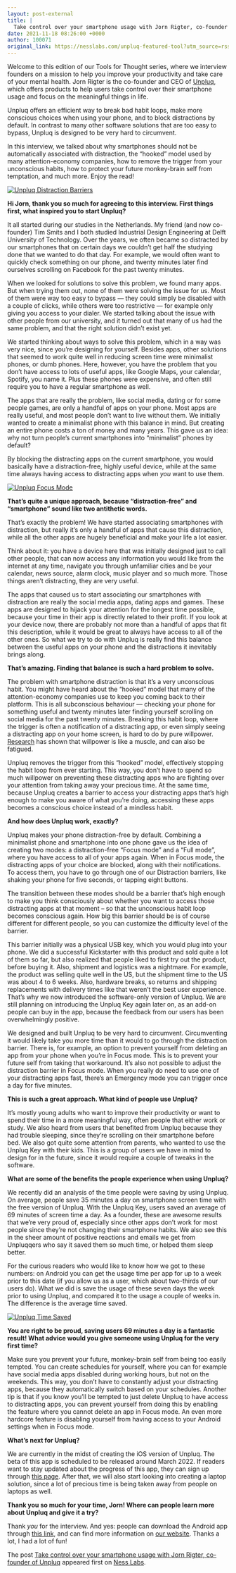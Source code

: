 ```yaml
---
layout: post-external
title: |
  Take control over your smartphone usage with Jorn Rigter, co-founder of Unpluq
date: 2021-11-18 08:26:00 +0000
author: 100071
original_link: https://nesslabs.com/unpluq-featured-tool?utm_source=rss&utm_medium=rss&utm_campaign=unpluq-featured-tool
---
```


Welcome to this edition of our Tools for Thought series, where we interview founders on a mission to help you improve your productivity and take care of your mental health. Jorn Rigter is the co-founder and CEO of [Unpluq](https://unpluq.com/?ref=ness_labs), which offers products to help users take control over their smartphone usage and focus on the meaningful things in life.

Unpluq offers an efficient way to break bad habit loops, make more conscious choices when using your phone, and to block distractions by default. In contrast to many other software solutions that are too easy to bypass, Unpluq is designed to be very hard to circumvent.

In this interview, we talked about why smartphones should not be automatically associated with distraction, the “hooked” model used by many attention-economy companies, how to remove the trigger from your unconscious habits, how to protect your future monkey-brain self from temptation, and much more. Enjoy the read!

[![Unpluq Distraction Barriers](https://nesslabs.com/wp-content/uploads/2021/11/unpluq-photo-2-1024x683.jpg)](https://nesslabs.com/wp-content/uploads/2021/11/unpluq-photo-2.jpg)

**Hi Jorn, thank you so much for agreeing to this interview. First things first, what inspired you to start Unpluq?**

It all started during our studies in the Netherlands. My friend (and now co-founder) Tim Smits and I both studied Industrial Design Engineering at Delft University of Technology. Over the years, we often became so distracted by our smartphones that on certain days we couldn’t get half the studying done that we wanted to do that day. For example, we would often want to quickly check something on our phone, and twenty minutes later find ourselves scrolling on Facebook for the past twenty minutes.

When we looked for solutions to solve this problem, we found many apps. But when trying them out, none of them were solving the issue for us. Most of them were way too easy to bypass — they could simply be disabled with a couple of clicks, while others were too restrictive — for example only giving you access to your dialer. We started talking about the issue with other people from our university, and it turned out that many of us had the same problem, and that the right solution didn’t exist yet.

We started thinking about ways to solve this problem, which in a way was very nice, since you’re designing for yourself. Besides apps, other solutions that seemed to work quite well in reducing screen time were minimalist phones, or dumb phones. Here, however, you have the problem that you don’t have access to lots of useful apps, like Google Maps, your calendar, Spotify, you name it. Plus these phones were expensive, and often still require you to have a regular smartphone as well.

The apps that are really the problem, like social media, dating or for some people games, are only a handful of apps on your phone. Most apps are really useful, and most people don’t want to live without them. We initially wanted to create a minimalist phone with this balance in mind. But creating an entire phone costs a ton of money and many years. This gave us an idea: why not turn people’s current smartphones into “minimalist” phones by default?

By blocking the distracting apps on the current smartphone, you would basically have a distraction-free, highly useful device, while at the same time always having access to distracting apps when _you_ want to use them.

[![Unpluq Focus Mode](https://nesslabs.com/wp-content/uploads/2021/11/unpluq-photo-1-1024x683.jpg)](https://nesslabs.com/wp-content/uploads/2021/11/unpluq-photo-1.jpg)

**That’s quite a unique approach, because “distraction-free” and “smartphone” sound like two antithetic words.**

That’s exactly the problem! We have started associating smartphones with distraction, but really it’s only a handful of apps that cause this distraction, while all the other apps are hugely beneficial and make your life a lot easier.

Think about it: you have a device here that was initially designed just to call other people, that can now access any information you would like from the internet at any time, navigate you through unfamiliar cities and be your calendar, news source, alarm clock, music player and so much more. Those things aren’t distracting, they are very useful.

The apps that caused us to start associating our smartphones with distraction are really the social media apps, dating apps and games. These apps are designed to hijack your attention for the longest time possible, because your time in their app is directly related to their profit. If you look at your device now, there are probably not more than a handful of apps that fit this description, while it would be great to always have access to all of the other ones. So what we try to do with Unpluq is really find this balance between the useful apps on your phone and the distractions it inevitably brings along.

**That’s amazing. Finding that balance is such a hard problem to solve.**

The problem with smartphone distraction is that it’s a very unconscious habit. You might have heard about the “hooked” model that many of the attention-economy companies use to keep you coming back to their platform. This is all subconscious behaviour — checking your phone for something useful and twenty minutes later finding yourself scrolling on social media for the past twenty minutes. Breaking this habit loop, where the trigger is often a notification of a distracting app, or even simply seeing a distracting app on your home screen, is hard to do by pure willpower. [Research](https://faculty.washington.edu/jdb/345/345%20Articles/Baumeister%20et%20al.%20%281998%29.pdf) has shown that willpower is like a muscle, and can also be fatigued. 

Unpluq removes the trigger from this “hooked” model, effectively stopping the habit loop from ever starting. This way, you don’t have to spend so much willpower on preventing these distracting apps who are fighting over your attention from taking away your precious time. At the same time, because Unpluq creates a barrier to access your distracting apps that’s high enough to make you aware of what you’re doing, accessing these apps becomes a conscious choice instead of a mindless habit.

**And how does Unpluq work, exactly?**

Unpluq makes your phone distraction-free by default. Combining a minimalist phone and smartphone into one phone gave us the idea of creating two modes: a distraction-free “Focus mode” and a “Full mode”, where you have access to all of your apps again. When in Focus mode, the distracting apps of your choice are blocked, along with their notifications. To access them, you have to go through one of our Distraction barriers, like shaking your phone for five seconds, or tapping eight buttons.

The transition between these modes should be a barrier that’s high enough to make you think consciously about whether you want to access those distracting apps at that moment – so that the unconscious habit loop becomes conscious again. How big this barrier should be is of course different for different people, so you can customize the difficulty level of the barrier.

This barrier initially was a physical USB key, which you would plug into your phone. We did a successful Kickstarter with this product and sold quite a lot of them so far, but also realized that people liked to first try out the product, before buying it. Also, shipment and logistics was a nightmare. For example, the product was selling quite well in the US, but the shipment time to the US was about 4 to 6 weeks. Also, hardware breaks, so returns and shipping replacements with delivery times like that weren’t the best user experience. That’s why we now introduced the software-only version of Unpluq. We are still planning on introducing the Unpluq Key again later on, as an add-on people can buy in the app, because the feedback from our users has been overwhelmingly positive.

We designed and built Unpluq to be very hard to circumvent. Circumventing it would likely take you more time than it would to go through the distraction barrier. There is, for example, an option to prevent yourself from deleting an app from your phone when you’re in Focus mode. This is to prevent your future self from taking that workaround. It’s also not possible to adjust the distraction barrier in Focus mode. When you really do need to use one of your distracting apps fast, there’s an Emergency mode you can trigger once a day for five minutes.

**This is such a great approach. What kind of people use Unpluq?**

It’s mostly young adults who want to improve their productivity or want to spend their time in a more meaningful way, often people that either work or study. We also heard from users that benefited from Unpluq because they had trouble sleeping, since they’re scrolling on their smartphone before bed. We also got quite some attention from parents, who wanted to use the Unpluq Key with their kids. This is a group of users we have in mind to design for in the future, since it would require a couple of tweaks in the software.

**What are some of the benefits the people experience when using Unpluq?**

We recently did an analysis of the time people were saving by using Unpluq. On average, people save 35 minutes a day on smartphone screen time with the free version of Unpluq. With the Unpluq Key, users saved an average of 69 minutes of screen time a day. As a founder, these are awesome results that we’re very proud of, especially since other apps don’t work for most people since they’re not changing their smartphone habits. We also see this in the sheer amount of positive reactions and emails we get from Unpluqqers who say it saved them so much time, or helped them sleep better.

For the curious readers who would like to know how we got to these numbers: on Android you can get the usage time per app for up to a week prior to this date (if you allow us as a user, which about two-thirds of our users do). What we did is save the usage of these seven days the week prior to using Unpluq, and compared it to the usage a couple of weeks in. The difference is the average time saved.

[![Unpluq Time Saved](https://nesslabs.com/wp-content/uploads/2021/11/unpluq-photo-3-1024x683.jpg)](https://nesslabs.com/wp-content/uploads/2021/11/unpluq-photo-3.jpg)

**You are right to be proud, saving users 69 minutes a day is a fantastic result! What advice would you give someone using Unpluq for the very first time?**

Make sure you prevent your future, monkey-brain self from being too easily tempted. You can create schedules for yourself, where you can for example have social media apps disabled during working hours, but not on the weekends. This way, you don’t have to constantly adjust your distracting apps, because they automatically switch based on your schedules. Another tip is that if you know you’ll be tempted to just delete Unpluq to have access to distracting apps, you can prevent yourself from doing this by enabling the feature where you cannot delete an app in Focus mode. An even more hardcore feature is disabling yourself from having access to your Android settings when in Focus mode.

**What’s next for Unpluq?**

We are currently in the midst of creating the iOS version of Unpluq. The beta of this app is scheduled to be released around March 2022. If readers want to stay updated about the progress of this app, they can sign up through [this page](https://unpluq.com/iphone/). After that, we will also start looking into creating a laptop solution, since a lot of precious time is being taken away from people on laptops as well.

**Thank you so much for your time, Jorn! Where can people learn more about Unpluq and give it a try?**

Thank _you_ for the interview. And yes: people can download the Android app through [this link](https://play.google.com/store/apps/details?id=com.unpluq.beta&referrer=utm_source%3Dnewsletter_ness_labs%26utm_medium%3Demail), and can find more information on [our website](https://unpluq.com/). Thanks a lot, I had a lot of fun!

The post [Take control over your smartphone usage with Jorn Rigter, co-founder of Unpluq](https://nesslabs.com/unpluq-featured-tool) appeared first on [Ness Labs](https://nesslabs.com).
